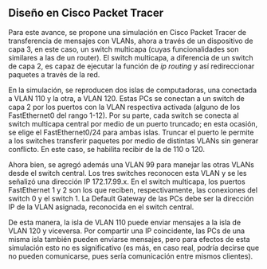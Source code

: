 ## Diseño en Cisco Packet Tracer

Para este avance, se propone una simulación en Cisco Packet Tracer de transferencia de mensajes con VLANs, ahora a través de un dispositivo de capa 3, en este caso, un switch multicapa (cuyas funcionalidades son similares a las de un router). El switch multicapa, a diferencia de un switch de capa 2, es capaz de ejecutar la función de _ip routing_ y así redireccionar paquetes a través de la red. 

En la simulación, se reproducen dos islas de computadoras, una conectada a VLAN 110 y la otra, a VLAN 120. Estas PCs se conectan a un switch de capa 2 por los puertos con la VLAN respectiva activada (alguno de los FastEthernet0 del rango 1-12). Por su parte, cada switch se conecta al switch multicapa central por medio de un puerto truncado; en esta ocasión, se elige el FastEthernet0/24 para ambas islas. Truncar el puerto le permite a los switches transferir paquetes por medio de distintas VLANs sin generar conflicto. En este caso, se habilita recibir de la de 110 o 120. 

Ahora bien, se agregó además una VLAN 99 para manejar las otras VLANs desde el switch central. Los tres switches reconocen esta VLAN y se les señalizó una dirección IP 172.17.99.x. En el switch multicapa, los puertos FastEthernet 1 y 2 son los que reciben, respectivamente, las conexiones del switch 0 y el switch 1. La Default Gateway de las PCs debe ser la dirección IP de la VLAN asignada, reconocida en el switch central.

De esta manera, la isla de VLAN 110 puede enviar mensajes a la isla de VLAN 120 y viceversa. Por compartir una IP coincidente, las PCs de una misma isla también pueden enviarse mensajes, pero para efectos de esta simulación esto no es significativo (es más, en caso real, podría decirse que no pueden comunicarse, pues sería comunicación entre mismos clientes). 
